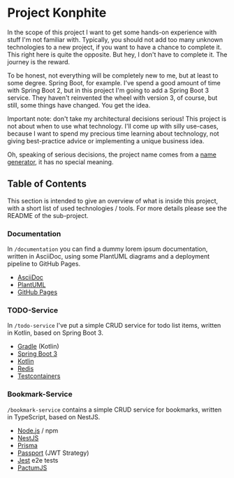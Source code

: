 # Project Konphite
In the scope of this project I want to get some hands-on experience with stuff I'm not familiar with. Typically, you should not add too many unknown technologies to a new project, if you want to have a chance to complete it. This right here is quite the opposite. But hey, I don't have to complete it. The journey is the reward.

To be honest, not everything will be completely new to me, but at least to some degree. Spring Boot, for example. I've spend a good amount of time with Spring Boot 2, but in this project I'm going to add a Spring Boot 3 service. They haven't reinvented the wheel with version 3, of course, but still, some things have changed. You get the idea.

Important note: don't take my architectural decisions serious! This project is not about when to use what technology. I'll come up with silly use-cases, because I want to spend my precious time learning about technology, not giving best-practice advice or implementing a unique business idea.

Oh, speaking of serious decisions, the project name comes from a [name generator](https://mrsharpoblunto.github.io/foswig.js/), it has no special meaning.

## Table of Contents
This section is intended to give an overview of what is inside this project, with a short list of used technologies / tools. For more details please see the README of the sub-project.

### Documentation
In `/documentation` you can find a dummy lorem ipsum documentation, written in AsciiDoc, using some PlantUML diagrams and a deployment pipeline to GitHub Pages.

- [AsciiDoc](https://asciidoctor.org/)
- [PlantUML](https://plantuml.com/)
- [GitHub Pages](https://pages.github.com/)

### TODO-Service
In `/todo-service` I've put a simple CRUD service for todo list items, written in Kotlin, based on Spring Boot 3.

- [Gradle](https://gradle.org/) (Kotlin)
- [Spring Boot 3](https://spring.io/projects/spring-boot)
- [Kotlin](https://kotlinlang.org/)
- [Redis](https://redis.io/)
- [Testcontainers](https://www.testcontainers.org/)

### Bookmark-Service
`/bookmark-service` contains a simple CRUD service for bookmarks, written in TypeScript, based on NestJS.

- [Node.js](https://nodejs.org/) / npm
- [NestJS](https://nestjs.com/)
- [Prisma](https://www.prisma.io/)
- [Passport](https://www.passportjs.org/) (JWT Strategy)
- [Jest](https://jestjs.io/) e2e tests
- [PactumJS](https://pactumjs.github.io/)
